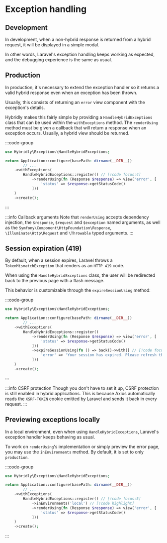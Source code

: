 # Exception handling

## Development

In development, when a non-hybrid response is returned from a hybrid request, it will be displayed in a simple modal.

In other words, Laravel's exception handling keeps working as expected, and the debugging experience is the same as usual.

## Production

In production, it's necessary to extend the exception handler so it returns a valid hybrid response even when an exception has been thrown.

Usually, this consists of returning an `error` view component with the exception's details.

Hybridly makes this fairly simple by providing a `HandleHybridExceptions` class that can be used within the `withExceptions` method. The `renderUsing` method must be given a callback that will return a response when an exception occurs. Usually, a hybrid view should be returned.

:::code-group
```php [bootstrap/app.php]
use Hybridly\Exceptions\HandleHybridExceptions;

return Application::configure(basePath: dirname(__DIR__))
		// ...
    ->withExceptions(
        HandleHybridExceptions::register() // [!code focus:4]
            ->renderUsing(fn (Response $response) => view('error', [
                'status' => $response->getStatusCode()
            ]))
    )
    ->create();
```
:::

:::info Callback arguments
Note that `renderUsing` accepts dependency injection, the `$response`, `$request` and `$exception` named arguments, as well as the `Symfony\Component\HttpFoundation\Response`, `\Illuminate\Http\Request` and `\Throwable` typed arguments.
:::

## Session expiration (419)

By default, when a session expires, Laravel throws a `TokenMismatchException` that renders as an `HTTP 419` code.

When using the `HandleHybridExceptions` class, the user will be redirected back to the previous page with a flash message.

This behavior is customizable through the `expireSessionUsing` method:

:::code-group
```php [bootstrap/app.php]
use Hybridly\Exceptions\HandleHybridExceptions;

return Application::configure(basePath: dirname(__DIR__))
		// ...
    ->withExceptions(
        HandleHybridExceptions::register()
            ->renderUsing(fn (Response $response) => view('error', [
                'status' => $response->getStatusCode()
            ]))
            ->expireSessionUsing(fn () => back()->with([ // [!code focus:3]
                'error' => 'Your session has expired. Please refresh the page.',
            ]))
    )
    ->create();
```
:::

:::info CSRF protection
Though you don't have to set it up, CSRF protection is still enabled in hybrid applications. This is because Axios automatically reads the `XSRF-TOKEN` cookie emitted by Laravel and sends it back in every request.
:::

## Previewing exceptions locally

In a local environment, even when using `HandleHybridExceptions`, Laravel's exception handler keeps behaving as usual.

To work on `renderUsing`'s implementation or simply preview the error page, you may use the `inEnvironments` method. By default, it is set to only `production`.

:::code-group
```php [bootstrap/app.php]
use Hybridly\Exceptions\HandleHybridExceptions;

return Application::configure(basePath: dirname(__DIR__))
		// ...
    ->withExceptions(
        HandleHybridExceptions::register() // [!code focus:5]
            ->inEnvironments('local') // [!code highlight]
            ->renderUsing(fn (Response $response) => view('error', [
                'status' => $response->getStatusCode()
            ]))
    )
    ->create();
```
:::
